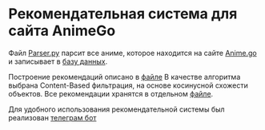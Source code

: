 # Рекомендательная система для сайта AnimeGo

Файл [Parser.py](Data/Parser.py) парсит все аниме, которое находится на сайте [Anime.go](https://animego.org/) и записывает в [базу данных](Data/anime_recomendations.db).

Построение рекомендаций описано в [файле](recomendation_model.ipynb) В качестве алгоритма выбрана Content-Based фильтрация, на основе косинусной схожести объектов. Все рекомендации хранятся в отдельном [файле](Data/cosine_sim_sparse.pkl).

Для удобного использования рекомендательной системы был реализован [телеграм бот](/Bot/)